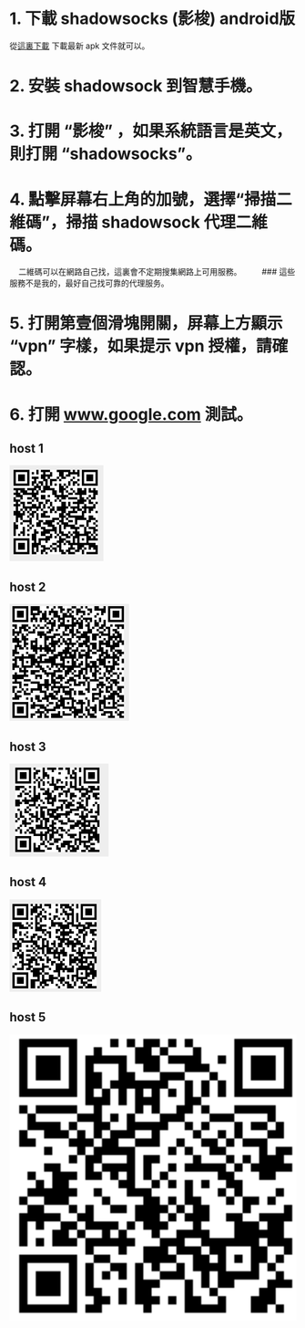 # 1. 下載 shadowsocks (影梭) android版
 從[這裏下載](https://github.com/shadowsocks/shadowsocks-android/releases)
 下載最新 apk 文件就可以。

# 2. 安裝 shadowsock 到智慧手機。

# 3. 打開 “影梭” ，如果系統語言是英文，則打開 “shadowsocks”。

# 4. 點擊屏幕右上角的加號，選擇“掃描二維碼”，掃描 shadowsock 代理二維碼。
     
     二維碼可以在網路自己找，這裏會不定期搜集網路上可用服務。
     
     ### 這些服務不是我的，最好自己找可靠的代理服务。
     
# 5. 打開第壹個滑塊開關，屏幕上方顯示 “vpn” 字樣，如果提示 vpn 授權，請確認。

# 6. 打開 www.google.com 測試。

## host 1
![HonKong server](./imgs/qr5.png)

## host 2
![Canada server](./imgs/qr2.png)

## host 3
![Canada server](./imgs/qr3.png)

## host 4
![Canada server](./imgs/qr4.png)

## host 5
![Canada server](./imgs/qr1.png)
